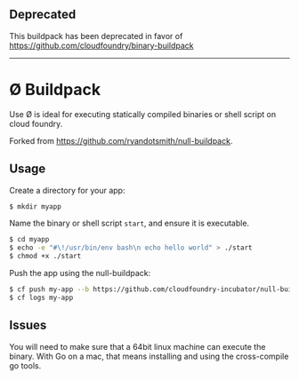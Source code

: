 ## Deprecated

This buildpack has been deprecated in favor of https://github.com/cloudfoundry/binary-buildpack

----

# Ø Buildpack

Use Ø is ideal for executing statically compiled binaries or shell script on cloud foundry.

Forked from https://github.com/ryandotsmith/null-buildpack.

## Usage

Create a directory for your app:

```bash
$ mkdir myapp
```

Name the binary or shell script `start`, and ensure it is executable.

```bash
$ cd myapp
$ echo -e "#\!/usr/bin/env bash\n echo hello world" > ./start
$ chmod +x ./start
```

Push the app using the null-buildpack:

```bash
$ cf push my-app --b https://github.com/cloudfoundry-incubator/null-buildpack/archive/master.zip --no-routes
$ cf logs my-app
```

## Issues

You will need to make sure that a 64bit linux machine can execute the binary.  With Go on a mac, that means installing and using the cross-compile go tools.
